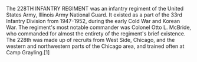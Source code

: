 The 228TH INFANTRY REGIMENT was an infantry regiment of the United States Army, Illinois Army National Guard. It existed as a part of the 33rd Infantry Division from 1947-1952, during the early Cold War and Korean War. The regiment's most notable commander was Colonel Otto L. McBride, who commanded for almost the entirety of the regiment's brief existence. The 228th was made up of recruits from West Side, Chicago, and the western and northwestern parts of the Chicago area, and trained often at Camp Grayling.[1]
